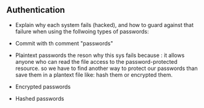 ## Authentication
- Explain why each system fails (hacked), and how to guard against that failure when using the follwoing types of passwords:
- Commit with th comment "passwords"

- Plaintext passwords
	the reson why this sys fails because : it allows anyone who can read the file access to the password-protected resource.
	so we have to find another way to protect our passwords than save them in a plantext file like:
	hash them or encrypted them.

- Encrypted passwords


- Hashed passwords
